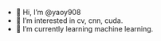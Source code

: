 - 👋 Hi, I’m @yaoy908
- 👀 I’m interested in cv, cnn, cuda.
- 🌱 I’m currently learning machine learning.

<!---
yaoy908/yaoy908 is a ✨ special ✨ repository because its `README.md` (this file) appears on your GitHub profile.
You can click the Preview link to take a look at your changes.
--->
